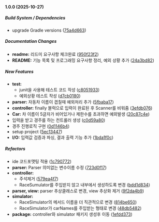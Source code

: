 #### 1.0.0 (2025-10-27)

##### Build System / Dependencies

*  upgrade Gradle versions ([75a4d663](https://github.com/Fiddich-Dev/java-racingcar-8/commit/75a4d6639cf12324f8fd743a3704527a655b0adf))

##### Documentation Changes

* **readme:**  리드미 요구사항 체크완료 ([950f23f2](https://github.com/Fiddich-Dev/java-racingcar-8/commit/950f23f2612244826597b04f89e0010bbeabcc97))
* **README:**  기능 목록 및 프로그래밍 요구사항 정리, 예외 상황 추가 ([24a3bd82](https://github.com/Fiddich-Dev/java-racingcar-8/commit/24a3bd82bf183085511faa747ded4b92174f0fe9))

##### New Features

* **test:**
  *  junit을 사용해 테스트 코드 작성 ([c8051933](https://github.com/Fiddich-Dev/java-racingcar-8/commit/c8051933f78842d0ee65ad44245a318373296711))
  *  예외상황 테스트 작성 ([d7cb0180](https://github.com/Fiddich-Dev/java-racingcar-8/commit/d7cb0180db2520b8e199a0d98e79e1a606dc0aec))
* **parser:**  자동차 이름이 겹칠때 예외처리 추가 ([5fbaba17](https://github.com/Fiddich-Dev/java-racingcar-8/commit/5fbaba175387f32d1a5ebc2834c1954ceb5abd78))
* **controller:**  finally 블럭으로 입력이 완료된 후 Scanner를 비워줌 ([3efdb076](https://github.com/Fiddich-Dev/java-racingcar-8/commit/3efdb0761694ec950e189af1de26b61fa7fdbece))
* **Car:**  차 이름이 5글자가 비어있거나 제한수를 초과하면 예외발생 ([20c87c4e](https://github.com/Fiddich-Dev/java-racingcar-8/commit/20c87c4ead5624cc145d6ec9483209bcc99bea41))
*  입력을 받고 경주를 하는 컨트롤러 생성 ([c0d59a80](https://github.com/Fiddich-Dev/java-racingcar-8/commit/c0d59a80c5773a3794ed13fddd1e4ed24c858ecf))
*  경주 진행로직 구현 ([0d1146b4](https://github.com/Fiddich-Dev/java-racingcar-8/commit/0d1146b47342b84d7dd90aea6a10f3ab69e4b0af))
*  setup project ([5ec13447](https://github.com/Fiddich-Dev/java-racingcar-8/commit/5ec134471d4ad7798af498020b4179d887b21a52))
* **I/O:**  입력값 검증과 파싱, 결과 출력 기능 추가 ([1bda1f0c](https://github.com/Fiddich-Dev/java-racingcar-8/commit/1bda1f0c8289aaa7add392e475ea287588d39882))

##### Refactors

*  ide 코드포맷팅 적용 ([1c790772](https://github.com/Fiddich-Dev/java-racingcar-8/commit/1c790772f1c6d2dfebd7e2463344c0eae21799c1))
* **parser:**  Parser 의미없는 변수이름 수정 ([723d0f17](https://github.com/Fiddich-Dev/java-racingcar-8/commit/723d0f17004495730e57ef68dbf29c2705adffd2))
* **controller:**
  *  주석제거 ([579ea4f7](https://github.com/Fiddich-Dev/java-racingcar-8/commit/579ea4f77f7a9cbca6f62423f4657d4375ce9355))
  *  RaceSumulator를 주입받지 않고 내부에서 생성하도록 변경 ([bdd1d834](https://github.com/Fiddich-Dev/java-racingcar-8/commit/bdd1d83413a86342cf6c374bcf8019f0eddfb91c))
* **parser, view:**  parser 추상클래스로 변경, view 추상화 제거 ([9f2da4b9](https://github.com/Fiddich-Dev/java-racingcar-8/commit/9f2da4b9eb60826f707e3024ee49ebb75def42b7))
* **simulator:**
  *  RaceSimulator의 메서드 이름을 더 직관적으로 변경 ([814be650](https://github.com/Fiddich-Dev/java-racingcar-8/commit/814be6509afd9453acf265db13419dff1d77732d))
  *  RaceSimulator가 carNames를 주입받는 형태로 변경 ([48db5482](https://github.com/Fiddich-Dev/java-racingcar-8/commit/48db54821e97324b63004ce2bec28150171083e7))
* **package:**  controller와 simulator 패키지 생성후 이동 ([1efdd373](https://github.com/Fiddich-Dev/java-racingcar-8/commit/1efdd37356ff3406e889aa09ab5d9cbc1e1a5a44))

